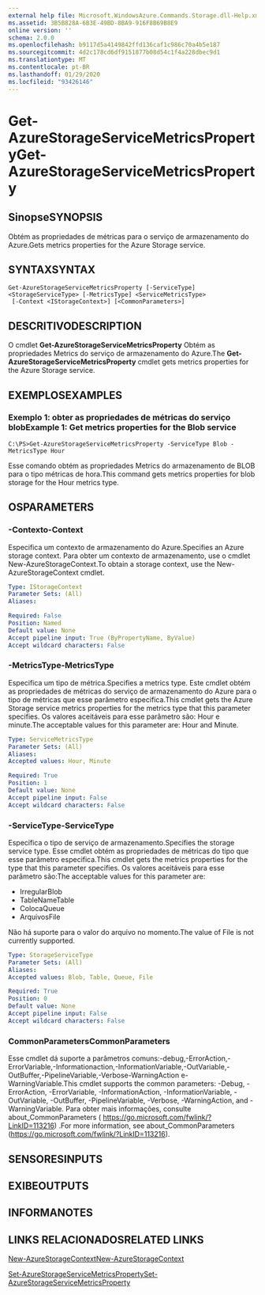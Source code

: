 ```yaml
---
external help file: Microsoft.WindowsAzure.Commands.Storage.dll-Help.xml
ms.assetid: 3B5B828A-6B3E-49BD-8BA9-916F8B69B8E9
online version: ''
schema: 2.0.0
ms.openlocfilehash: b9117d5a4149842ffd136caf1c986c70a4b5e187
ms.sourcegitcommit: 4d2c178cd6df9151877b08d54c1f4a228dbec9d1
ms.translationtype: MT
ms.contentlocale: pt-BR
ms.lasthandoff: 01/29/2020
ms.locfileid: "93426146"
---
```

# <span data-ttu-id="99e9c-101">Get-AzureStorageServiceMetricsProperty</span><span class="sxs-lookup"><span data-stu-id="99e9c-101">Get-AzureStorageServiceMetricsProperty</span></span>

## <span data-ttu-id="99e9c-102">Sinopse</span><span class="sxs-lookup"><span data-stu-id="99e9c-102">SYNOPSIS</span></span>
<span data-ttu-id="99e9c-103">Obtém as propriedades de métricas para o serviço de armazenamento do Azure.</span><span class="sxs-lookup"><span data-stu-id="99e9c-103">Gets metrics properties for the Azure Storage service.</span></span>

## <span data-ttu-id="99e9c-104">SYNTAX</span><span class="sxs-lookup"><span data-stu-id="99e9c-104">SYNTAX</span></span>

```
Get-AzureStorageServiceMetricsProperty [-ServiceType] <StorageServiceType> [-MetricsType] <ServiceMetricsType>
 [-Context <IStorageContext>] [<CommonParameters>]
```

## <span data-ttu-id="99e9c-105">DESCRITIVO</span><span class="sxs-lookup"><span data-stu-id="99e9c-105">DESCRIPTION</span></span>
<span data-ttu-id="99e9c-106">O cmdlet **Get-AzureStorageServiceMetricsProperty** Obtém as propriedades Metrics do serviço de armazenamento do Azure.</span><span class="sxs-lookup"><span data-stu-id="99e9c-106">The **Get-AzureStorageServiceMetricsProperty** cmdlet gets metrics properties for the Azure Storage service.</span></span>

## <span data-ttu-id="99e9c-107">EXEMPLOS</span><span class="sxs-lookup"><span data-stu-id="99e9c-107">EXAMPLES</span></span>

### <span data-ttu-id="99e9c-108">Exemplo 1: obter as propriedades de métricas do serviço blob</span><span class="sxs-lookup"><span data-stu-id="99e9c-108">Example 1: Get metrics properties for the Blob service</span></span>
```
C:\PS>Get-AzureStorageServiceMetricsProperty -ServiceType Blob -MetricsType Hour
```

<span data-ttu-id="99e9c-109">Esse comando obtém as propriedades Metrics do armazenamento de BLOB para o tipo métricas de hora.</span><span class="sxs-lookup"><span data-stu-id="99e9c-109">This command gets metrics properties for blob storage for the Hour metrics type.</span></span>

## <span data-ttu-id="99e9c-110">OS</span><span class="sxs-lookup"><span data-stu-id="99e9c-110">PARAMETERS</span></span>

### <span data-ttu-id="99e9c-111">-Contexto</span><span class="sxs-lookup"><span data-stu-id="99e9c-111">-Context</span></span>
<span data-ttu-id="99e9c-112">Especifica um contexto de armazenamento do Azure.</span><span class="sxs-lookup"><span data-stu-id="99e9c-112">Specifies an Azure storage context.</span></span>
<span data-ttu-id="99e9c-113">Para obter um contexto de armazenamento, use o cmdlet New-AzureStorageContext.</span><span class="sxs-lookup"><span data-stu-id="99e9c-113">To obtain a storage context, use the New-AzureStorageContext cmdlet.</span></span>

```yaml
Type: IStorageContext
Parameter Sets: (All)
Aliases: 

Required: False
Position: Named
Default value: None
Accept pipeline input: True (ByPropertyName, ByValue)
Accept wildcard characters: False
```

### <span data-ttu-id="99e9c-114">-MetricsType</span><span class="sxs-lookup"><span data-stu-id="99e9c-114">-MetricsType</span></span>
<span data-ttu-id="99e9c-115">Especifica um tipo de métrica.</span><span class="sxs-lookup"><span data-stu-id="99e9c-115">Specifies a metrics type.</span></span>
<span data-ttu-id="99e9c-116">Este cmdlet obtém as propriedades de métricas do serviço de armazenamento do Azure para o tipo de métricas que esse parâmetro especifica.</span><span class="sxs-lookup"><span data-stu-id="99e9c-116">This cmdlet gets the Azure Storage service metrics properties for the metrics type that this parameter specifies.</span></span>
<span data-ttu-id="99e9c-117">Os valores aceitáveis para esse parâmetro são: Hour e minute.</span><span class="sxs-lookup"><span data-stu-id="99e9c-117">The acceptable values for this parameter are: Hour and Minute.</span></span>

```yaml
Type: ServiceMetricsType
Parameter Sets: (All)
Aliases: 
Accepted values: Hour, Minute

Required: True
Position: 1
Default value: None
Accept pipeline input: False
Accept wildcard characters: False
```

### <span data-ttu-id="99e9c-118">-ServiceType</span><span class="sxs-lookup"><span data-stu-id="99e9c-118">-ServiceType</span></span>
<span data-ttu-id="99e9c-119">Especifica o tipo de serviço de armazenamento.</span><span class="sxs-lookup"><span data-stu-id="99e9c-119">Specifies the storage service type.</span></span>
<span data-ttu-id="99e9c-120">Esse cmdlet obtém as propriedades de métricas do tipo que esse parâmetro especifica.</span><span class="sxs-lookup"><span data-stu-id="99e9c-120">This cmdlet gets the metrics properties for the type that this parameter specifies.</span></span>
<span data-ttu-id="99e9c-121">Os valores aceitáveis para esse parâmetro são:</span><span class="sxs-lookup"><span data-stu-id="99e9c-121">The acceptable values for this parameter are:</span></span>

- <span data-ttu-id="99e9c-122">Irregular</span><span class="sxs-lookup"><span data-stu-id="99e9c-122">Blob</span></span> 
- <span data-ttu-id="99e9c-123">TableName</span><span class="sxs-lookup"><span data-stu-id="99e9c-123">Table</span></span>
- <span data-ttu-id="99e9c-124">Coloca</span><span class="sxs-lookup"><span data-stu-id="99e9c-124">Queue</span></span>
- <span data-ttu-id="99e9c-125">Arquivos</span><span class="sxs-lookup"><span data-stu-id="99e9c-125">File</span></span> 

<span data-ttu-id="99e9c-126">Não há suporte para o valor do arquivo no momento.</span><span class="sxs-lookup"><span data-stu-id="99e9c-126">The value of File is not currently supported.</span></span>

```yaml
Type: StorageServiceType
Parameter Sets: (All)
Aliases: 
Accepted values: Blob, Table, Queue, File

Required: True
Position: 0
Default value: None
Accept pipeline input: False
Accept wildcard characters: False
```

### <span data-ttu-id="99e9c-127">CommonParameters</span><span class="sxs-lookup"><span data-stu-id="99e9c-127">CommonParameters</span></span>
<span data-ttu-id="99e9c-128">Esse cmdlet dá suporte a parâmetros comuns:-debug,-ErrorAction,-ErrorVariable,-Informationaction,-InformationVariable,-OutVariable,-OutBuffer,-PipelineVariable,-Verbose-WarningAction e-WarningVariable.</span><span class="sxs-lookup"><span data-stu-id="99e9c-128">This cmdlet supports the common parameters: -Debug, -ErrorAction, -ErrorVariable, -InformationAction, -InformationVariable, -OutVariable, -OutBuffer, -PipelineVariable, -Verbose, -WarningAction, and -WarningVariable.</span></span> <span data-ttu-id="99e9c-129">Para obter mais informações, consulte about_CommonParameters ( https://go.microsoft.com/fwlink/?LinkID=113216) .</span><span class="sxs-lookup"><span data-stu-id="99e9c-129">For more information, see about_CommonParameters (https://go.microsoft.com/fwlink/?LinkID=113216).</span></span>

## <span data-ttu-id="99e9c-130">SENSORES</span><span class="sxs-lookup"><span data-stu-id="99e9c-130">INPUTS</span></span>

## <span data-ttu-id="99e9c-131">EXIBE</span><span class="sxs-lookup"><span data-stu-id="99e9c-131">OUTPUTS</span></span>

## <span data-ttu-id="99e9c-132">INFORMA</span><span class="sxs-lookup"><span data-stu-id="99e9c-132">NOTES</span></span>

## <span data-ttu-id="99e9c-133">LINKS RELACIONADOS</span><span class="sxs-lookup"><span data-stu-id="99e9c-133">RELATED LINKS</span></span>

[<span data-ttu-id="99e9c-134">New-AzureStorageContext</span><span class="sxs-lookup"><span data-stu-id="99e9c-134">New-AzureStorageContext</span></span>](./New-AzureStorageContext.md)

[<span data-ttu-id="99e9c-135">Set-AzureStorageServiceMetricsProperty</span><span class="sxs-lookup"><span data-stu-id="99e9c-135">Set-AzureStorageServiceMetricsProperty</span></span>](./Set-AzureStorageServiceMetricsProperty.md)


